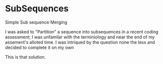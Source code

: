 # SubSequences
Simple Sub sequence Merging

I was asked to "Partition" a sequence into subsequences in a recent coding assessment;  I was unfamilar with the terminiology and near the end of my assement's alloted time.  I was intriqued by the question none the less and decided to complete it on my own

This is that solution.
